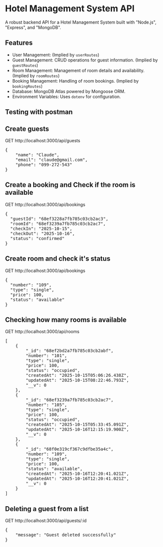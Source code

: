 # Hotel Management System API

A robust backend API for a Hotel Management System built with "Node.js", "Express", and "MongoDB".

## Features

* User Management: (Implied by `userRoutes`)
* Guest Management: CRUD operations for guest information. (Implied by `guestRoutes`)
* Room Management: Management of room details and availability. (Implied by `roomRoutes`)
* Booking Management: Handling of room bookings. (Implied by `bookingRoutes`)
* Database: MongoDB Atlas powered by Mongoose ORM.
* Environment Variables: Uses `dotenv` for configuration.

<h2>Testing with postman</h2>
<h2>Create guests</h2>
GET http://localhost:3000/api/guests
<pre>
{
    "name": "Claude",
    "email": "claude@gmail.com",
    "phone": "099-272-543"
}
</pre>

<h2>Create a booking and Check if the room is available</h2>
GET http://localhost:3000/api/bookings
<pre>
{
  "guestId": "68ef3228a7fb785c03cb2ac3",
  "roomId": "68ef3239a7fb785c03cb2ac7",
  "checkIn": "2025-10-15",
  "checkOut": "2025-10-16",
  "status": "confirmed"
}
</pre>

<h2>Create room and check it's status</h2>
GET http://localhost:3000/api/bookings
<pre>
{
  "number": "109",
  "type": "single",
  "price": 100,
  "status": "available"
}
</pre>

<h2>Checking how many rooms is available</h2>
GET http://localhost:3000/api/rooms
<pre>
[
    {
        "_id": "68ef2bd2a7fb785c03cb2abf",
        "number": "101",
        "type": "single",
        "price": 100,
        "status": "occupied",
        "createdAt": "2025-10-15T05:06:26.438Z",
        "updatedAt": "2025-10-15T08:22:46.793Z",
        "__v": 0
    },
    {
        "_id": "68ef3239a7fb785c03cb2ac7",
        "number": "105",
        "type": "single",
        "price": 100,
        "status": "occupied",
        "createdAt": "2025-10-15T05:33:45.091Z",
        "updatedAt": "2025-10-16T12:15:19.900Z",
        "__v": 0
    },
    {
        "_id": "68f0e319cf367c9dfbe35a4c",
        "number": "109",
        "type": "single",
        "price": 100,
        "status": "available",
        "createdAt": "2025-10-16T12:20:41.021Z",
        "updatedAt": "2025-10-16T12:20:41.021Z",
        "__v": 0
    }
]
</pre>

<h2>Deleting a guest from a list</h2>
GET http://localhost:3000/api/guests/:id
<pre>
{
    "message": "Guest deleted successfully"
}
</pre>
